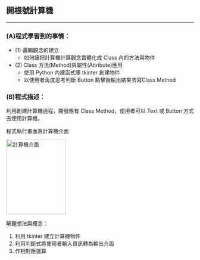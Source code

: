 ## 開根號計算機  <br/>
---
### (A)程式學習到的事情：
* (1) 邏輯觀念的建立
  * 如何讀把計算機計算觀念實體化成 Class 內的方法與物件
* (2) Class 方法(Method)與屬性(Attribute)應用
  * 使用 Python 內建函式庫 tkinter 創建物件
  * 以使用者角度思考判斷 Button 點擊後輸出結果去寫Class Method

### (B)程式描述：
利用創建計算機過程，開發應有 Class Method，使用者可以 Text 或 Button 方式去使用計算機。

程式執行畫面為計算機介面


<img src="https://i.imgur.com/y3XkQvw.png" alt="計算機介面" width="160" height="200" />

解題想法與概念：
1. 利用 tkinter 建立計算機物件
2. 利用判斷式將使用者輸入資訊轉為輸出介面
3. 作相對應運算